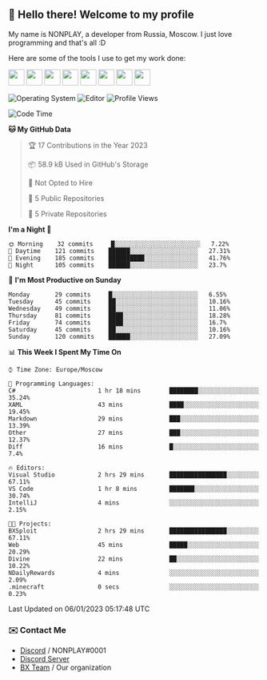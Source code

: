 ## :wave: Hello there! Welcome to my profile

My name is NONPLAY, a developer from Russia, Moscow. I just love programming and that's all :D

Here are some of the tools I use to get my work done:

<kbd><img height="32" src="https://img.icons8.com/color/2x/visual-studio-code-2019.png"></kbd>
<kbd><img height="32" src="https://img.icons8.com/color/2x/linux.png"></kbd>
<kbd><img height="32" src="https://img.icons8.com/fluent/2x/console.png"></kbd>
<kbd><img height="32" src="https://img.icons8.com/color/2x/open-source.png"></kbd>
<kbd><img height="32" src="https://img.icons8.com/color/2x/git.png"></kbd>
<kbd><img height="32" src="https://img.icons8.com/color/2x/nginx.png"></kbd>
<a href="?#gh-light-mode-only"><kbd><img height="32" src="https://img.icons8.com/metro/2x/mysql.png"></kbd></a>
<a href="?#gh-dark-mode-only"><kbd><img height="32" src="https://img.icons8.com/FFFFFF/metro/2x/mysql.png"></kbd></a>

![Operating System](https://img.shields.io/badge/OS-Windows%2010%20Pro-informational?style=for-the-badge&logo=Windows&logoColor=white&color=007ec6)
![Editor](https://img.shields.io/badge/Editor-VS%20Code-informational?style=for-the-badge&logo=Visual%20Studio%20Code&logoColor=white&color=007ec6)
![Profile Views](https://komarev.com/ghpvc/?username=NONPLAYT&color=blue&style=for-the-badge)

<!--START_SECTION:waka-->
![Code Time](http://img.shields.io/badge/Code%20Time-35%20hrs%2051%20mins-blue)

**🐱 My GitHub Data** 

> 🏆 17 Contributions in the Year 2023
 > 
> 📦 58.9 kB Used in GitHub's Storage 
 > 
> 🚫 Not Opted to Hire
 > 
> 📜 5 Public Repositories 
 > 
> 🔑 5 Private Repositories  
 > 
**I'm a Night 🦉** 

```text
🌞 Morning    32 commits     █░░░░░░░░░░░░░░░░░░░░░░░░   7.22% 
🌆 Daytime    121 commits    ██████░░░░░░░░░░░░░░░░░░░   27.31% 
🌃 Evening    185 commits    ██████████░░░░░░░░░░░░░░░   41.76% 
🌙 Night      105 commits    ██████░░░░░░░░░░░░░░░░░░░   23.7%

```
📅 **I'm Most Productive on Sunday** 

```text
Monday       29 commits     █░░░░░░░░░░░░░░░░░░░░░░░░   6.55% 
Tuesday      45 commits     ██░░░░░░░░░░░░░░░░░░░░░░░   10.16% 
Wednesday    49 commits     ██░░░░░░░░░░░░░░░░░░░░░░░   11.06% 
Thursday     81 commits     ████░░░░░░░░░░░░░░░░░░░░░   18.28% 
Friday       74 commits     ████░░░░░░░░░░░░░░░░░░░░░   16.7% 
Saturday     45 commits     ██░░░░░░░░░░░░░░░░░░░░░░░   10.16% 
Sunday       120 commits    ██████░░░░░░░░░░░░░░░░░░░   27.09%

```


📊 **This Week I Spent My Time On** 

```text
⌚︎ Time Zone: Europe/Moscow

💬 Programming Languages: 
C#                       1 hr 18 mins        ████████░░░░░░░░░░░░░░░░░   35.24% 
XAML                     43 mins             ████░░░░░░░░░░░░░░░░░░░░░   19.45% 
Markdown                 29 mins             ███░░░░░░░░░░░░░░░░░░░░░░   13.39% 
Other                    27 mins             ███░░░░░░░░░░░░░░░░░░░░░░   12.37% 
Diff                     16 mins             █░░░░░░░░░░░░░░░░░░░░░░░░   7.4%

🔥 Editors: 
Visual Studio            2 hrs 29 mins       ████████████████░░░░░░░░░   67.11% 
VS Code                  1 hr 8 mins         ███████░░░░░░░░░░░░░░░░░░   30.74% 
IntelliJ                 4 mins              ░░░░░░░░░░░░░░░░░░░░░░░░░   2.15%

🐱‍💻 Projects: 
BXSploit                 2 hrs 29 mins       ████████████████░░░░░░░░░   67.11% 
Web                      45 mins             █████░░░░░░░░░░░░░░░░░░░░   20.29% 
Divine                   22 mins             ██░░░░░░░░░░░░░░░░░░░░░░░   10.22% 
NDailyRewards            4 mins              ░░░░░░░░░░░░░░░░░░░░░░░░░   2.09% 
.minecraft               0 secs              ░░░░░░░░░░░░░░░░░░░░░░░░░   0.23%

```


 Last Updated on 06/01/2023 05:17:48 UTC
<!--END_SECTION:waka-->

### ✉️ Contact Me

- [Discord](https://discord.com/users/597087584090587177) / NONPLAY#0001
- [Discord Server](https://discord.gg/p7cxhw7E2M)
- [BX Team](https://github.com/BX-Team) / Our organization
